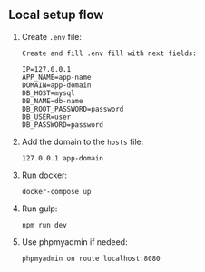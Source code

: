 ## Local setup flow

1. Create `.env` file:
    ```shell
    Create and fill .env fill with next fields:
   
   IP=127.0.0.1
   APP_NAME=app-name
   DOMAIN=app-domain
   DB_HOST=mysql
   DB_NAME=db-name
   DB_ROOT_PASSWORD=password
   DB_USER=user
   DB_PASSWORD=password
   
    ```

2. Add the domain to the `hosts` file:
    ```shell
    127.0.0.1 app-domain
    ```

3. Run docker:
    ```shell
    docker-compose up
    ```
4. Run gulp:
    ```shell
    npm run dev
    ```

5. Use phpmyadmin if nedeed:
    ```shell
    phpmyadmin on route localhost:8080
    ```